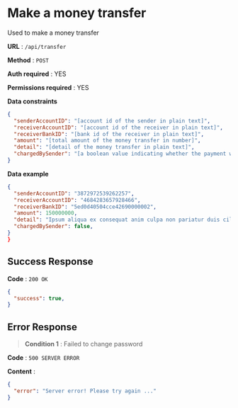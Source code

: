 # Make a money transfer

Used to make a money transfer

**URL** : `/api/transfer`

**Method** : `POST`

**Auth required** : YES

**Permissions required** : YES

**Data constraints**

```json
{
  "senderAccountID": "[account id of the sender in plain text]",
  "receiverAccountID": "[account id of the receiver in plain text]",
  "receiverBankID": "[bank id of the receiver in plain text]",
  "amount": "[total amount of the money transfer in number]",
  "detail": "[detail of the money transfer in plain text]",
  "chargedBySender": "[a boolean value indicating whether the payment will be charged by the sender or not]"
}
```

**Data example**

```json
{
  "senderAccountID": "3872972539262257",
  "receiverAccountID": "4684283657928466",
  "receiverBankID": "5ed0d40504cce42690000002",
  "amount": 150000000,
  "detail": "Ipsum aliqua ex consequat anim culpa non pariatur duis cillum. Pariatur elit eu consectetur quis culpa est. Proident do sunt ea aliquip pariatur veniam quis est non consectetur ea. Culpa eu cupidatat id magna et sint ut voluptate Lorem culpa adipisicing adipisicing. Velit velit pariatur ipsum dolore.",
  "chargedBySender": false,
}
}
```

## Success Response

**Code** : `200 OK`
```json
{
  "success": true,
}
```

## Error Response

>**Condition 1** : Failed to change password

**Code** : `500 SERVER ERROR`

**Content** :

```json
{
  "error": "Server error! Please try again ..."
}
```
